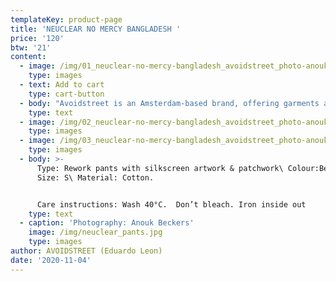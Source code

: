```yaml
---
templateKey: product-page
title: 'NEUCLEAR NO MERCY BANGLADESH '
price: '120'
btw: '21'
content:
  - image: /img/01_neuclear-no-mercy-bangladesh_avoidstreet_photo-anouk-beckers.jpg
    type: images
  - text: Add to cart
    type: cart-button
  - body: "Avoidstreet is an Amsterdam-based brand, offering garments and accessories defined by expressive and unique details regenerated from upcycled materials. Every garment starts off as an hyper-adaptable base for transformation — ready to be appropriated, deconstructed, remixed, and finally copied and pasted back into circulation as something else. \r\n\n\r\n\n\r\n\nThe endless source of fast fashion garments available as deadstock and in secondhand markets are like low-resolution images on a hard drive. The result is distinctive one-of-a-kind or small editions that embed a dualist vernacular between the commonplace and the tropes of high fashion. \r\n\n\r\n\nFounded in 2017, Avoidstreet is the initiative of designer Eduardo Leon. Unbridled by industry conventions, Leon combines the sensibilities of rich color-drenched images of Peruvian folklore, tecnocumbia, and bootleg-filled markets, and the potency of a Milanese high-gloss veneer in his creations, including garments, crafted objects, installations, and performances."
    type: text
  - image: /img/02_neuclear-no-mercy-bangladesh_avoidstreet_photo-anouk-beckers.jpg
    type: images
  - image: /img/03_neuclear-no-mercy-bangladesh_avoidstreet_photo-anouk-beckers.jpeg
    type: images
  - body: >-
      Type: Rework pants with silkscreen artwork & patchwork\ Colour:Beige\
      Size: S\ Material: Cotton.


      Care instructions: Wash 40°C.  Don’t bleach. Iron inside out
    type: text
  - caption: 'Photography: Anouk Beckers'
    image: /img/neuclear_pants.jpg
    type: images
author: AVOIDSTREET (Eduardo Leon)
date: '2020-11-04'
---
```


